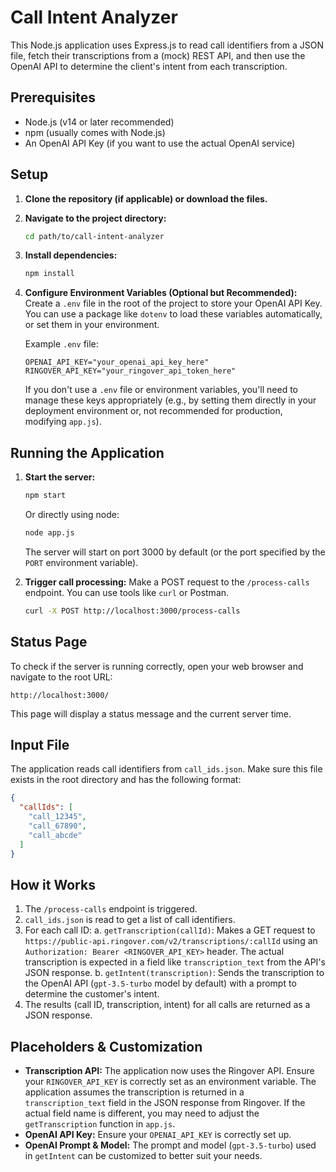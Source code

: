 # Call Intent Analyzer

This Node.js application uses Express.js to read call identifiers from a JSON file, fetch their transcriptions from a (mock) REST API, and then use the OpenAI API to determine the client's intent from each transcription.

## Prerequisites

*   Node.js (v14 or later recommended)
*   npm (usually comes with Node.js)
*   An OpenAI API Key (if you want to use the actual OpenAI service)

## Setup

1.  **Clone the repository (if applicable) or download the files.**
2.  **Navigate to the project directory:**
    ```bash
    cd path/to/call-intent-analyzer
    ```
3.  **Install dependencies:**
    ```bash
    npm install
    ```
4.  **Configure Environment Variables (Optional but Recommended):**
    Create a `.env` file in the root of the project to store your OpenAI API Key. You can use a package like `dotenv` to load these variables automatically, or set them in your environment.

    Example `.env` file:
    ```
    OPENAI_API_KEY="your_openai_api_key_here"
    RINGOVER_API_KEY="your_ringover_api_token_here"
    ```
    If you don't use a `.env` file or environment variables, you'll need to manage these keys appropriately (e.g., by setting them directly in your deployment environment or, not recommended for production, modifying `app.js`).

## Running the Application

1.  **Start the server:**
    ```bash
    npm start
    ```
    Or directly using node:
    ```bash
    node app.js
    ```
    The server will start on port 3000 by default (or the port specified by the `PORT` environment variable).

2.  **Trigger call processing:**
    Make a POST request to the `/process-calls` endpoint. You can use tools like `curl` or Postman.
    ```bash
    curl -X POST http://localhost:3000/process-calls
    ```

## Status Page

To check if the server is running correctly, open your web browser and navigate to the root URL:

`http://localhost:3000/`

This page will display a status message and the current server time.

## Input File

The application reads call identifiers from `call_ids.json`. Make sure this file exists in the root directory and has the following format:

```json
{
  "callIds": [
    "call_12345",
    "call_67890",
    "call_abcde"
  ]
}
```

## How it Works

1.  The `/process-calls` endpoint is triggered.
2.  `call_ids.json` is read to get a list of call identifiers.
3.  For each call ID:
    a.  `getTranscription(callId)`: Makes a GET request to `https://public-api.ringover.com/v2/transcriptions/:callId` using an `Authorization: Bearer <RINGOVER_API_KEY>` header. The actual transcription is expected in a field like `transcription_text` from the API's JSON response.
    b.  `getIntent(transcription)`: Sends the transcription to the OpenAI API (`gpt-3.5-turbo` model by default) with a prompt to determine the customer's intent.
4.  The results (call ID, transcription, intent) for all calls are returned as a JSON response.

## Placeholders & Customization

*   **Transcription API:** The application now uses the Ringover API. Ensure your `RINGOVER_API_KEY` is correctly set as an environment variable. The application assumes the transcription is returned in a `transcription_text` field in the JSON response from Ringover. If the actual field name is different, you may need to adjust the `getTranscription` function in `app.js`.
*   **OpenAI API Key:** Ensure your `OPENAI_API_KEY` is correctly set up.
*   **OpenAI Prompt & Model:** The prompt and model (`gpt-3.5-turbo`) used in `getIntent` can be customized to better suit your needs.
```
